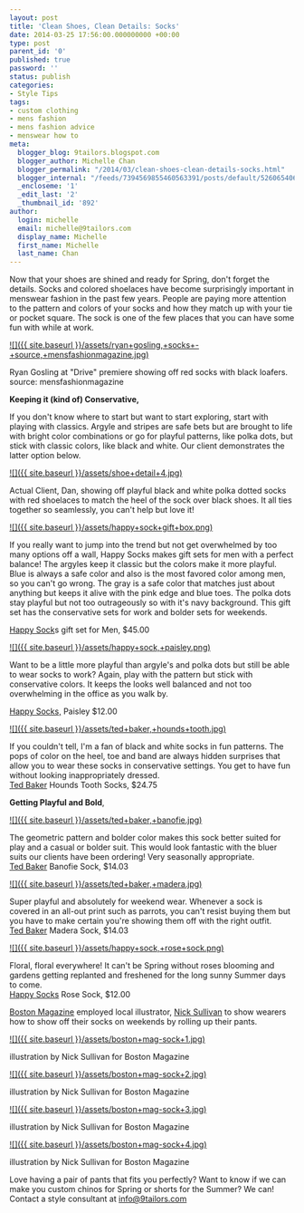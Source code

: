 ```yaml
---
layout: post
title: 'Clean Shoes, Clean Details: Socks'
date: 2014-03-25 17:56:00.000000000 +00:00
type: post
parent_id: '0'
published: true
password: ''
status: publish
categories:
- Style Tips
tags:
- custom clothing
- mens fashion
- mens fashion advice
- menswear how to
meta:
  blogger_blog: 9tailors.blogspot.com
  blogger_author: Michelle Chan
  blogger_permalink: "/2014/03/clean-shoes-clean-details-socks.html"
  blogger_internal: "/feeds/7394569855460563391/posts/default/5260654064350378289"
  _encloseme: '1'
  _edit_last: '2'
  _thumbnail_id: '892'
author:
  login: michelle
  email: michelle@9tailors.com
  display_name: Michelle
  first_name: Michelle
  last_name: Chan
---
```

Now that your shoes are shined and ready for Spring, don't forget the details. Socks and colored shoelaces have become surprisingly important in menswear fashion in the past few years. People are paying more attention to the pattern and colors of your socks and how they match up with your tie or pocket square. The sock is one of the few places that you can have some fun with while at work. 

[![]({{ site.baseurl }}/assets/ryan+gosling,+socks+-+source,+mensfashionmagazine.jpg)](http://3.bp.blogspot.com/-SvmVKXDPvBI/UzGn8GE80DI/AAAAAAAABvY/erf272LoDac/s1600/ryan+gosling,+socks+-+source,+mensfashionmagazine.jpg)

Ryan Gosling at "Drive" premiere showing off red socks with black loafers.  
source: mensfashionmagazine

**Keeping it (kind of) Conservative,**

If you don't know where to start but want to start exploring, start with playing with classics. Argyle and stripes are safe bets but are brought to life with bright color combinations or go for playful patterns, like polka dots, but stick with classic colors, like black and white. Our client demonstrates the latter option below.

[![]({{ site.baseurl }}/assets/shoe+detail+4.jpg)](http://4.bp.blogspot.com/--3IDTSddklg/UzGtRpV8QII/AAAAAAAABv8/OAUkPcxZPcA/s1600/shoe+detail+4.jpg)

Actual Client, Dan, showing off playful black and white polka dotted socks with red shoelaces to match the heel of the sock over black shoes. It all ties together so seamlessly, you can't help but love it!

[![]({{ site.baseurl }}/assets/happy+sock+gift+box.png)](http://3.bp.blogspot.com/-q1QOHfO6dn8/UzG3KVVBXmI/AAAAAAAABwQ/zC8Mmyxv7O8/s1600/happy+sock+gift+box.png)

If you really want to jump into the trend but not get overwhelmed by too many options off a wall, Happy Socks makes gift sets for men with a perfect balance! The argyles keep it classic but the colors make it more playful. Blue is always a safe color and also is the most favored color among men, so you can't go wrong. The gray is a safe color that matches just about anything but keeps it alive with the pink edge and blue toes. The polka dots stay playful but not too outrageously so with it's navy background. This gift set has the conservative sets for work and bolder sets for weekends.

[Happy Sock](http://www.happysocks.com/us/giftbox-for-him-5.html)s gift set for Men, $45.00

[![]({{ site.baseurl }}/assets/happy+sock,+paisley.png)](http://1.bp.blogspot.com/-PG1inyB3oN8/UzG4taqbFSI/AAAAAAAABwc/Zq0h8S_Z2hk/s1600/happy+sock,+paisley.png)

Want to be a little more playful than argyle's and polka dots but still be able to wear socks to work? Again, play with the pattern but stick with conservative colors. It keeps the looks well balanced and not too overwhelming in the office as you walk by.

[Happy Socks,](http://www.happysocks.com/us/paisley-sock-13.html) Paisley $12.00

[![]({{ site.baseurl }}/assets/ted+baker,+hounds+tooth.jpg)](http://3.bp.blogspot.com/-14QoEQcwuIw/UzG6K_vEWBI/AAAAAAAABwo/nXOIOid6D6k/s1600/ted+baker,+hounds+tooth.jpg)

If you couldn't tell, I'm a fan of black and white socks in fun patterns. The pops of color on the heel, toe and band are always hidden surprises that allow you to wear these socks in conservative settings. You get to have fun without looking inappropriately dressed.  
[Ted Baker](http://www.tedbaker.com/uk/Mens/Accessories/Socks/TOODOG-Hounds-tooth-pattern-sock-Blue/p/108908-14-BLUE) Hounds Tooth Socks, $24.75

**Getting Playful and Bold**,

[![]({{ site.baseurl }}/assets/ted+baker,+banofie.jpg)](http://4.bp.blogspot.com/-KG4Ac7VHDeM/UzG7Pd8iedI/AAAAAAAABww/LSZ_76f-cbQ/s1600/ted+baker,+banofie.jpg)

The geometric pattern and bolder color makes this sock better suited for play and a casual or bolder suit. This would look fantastic with the bluer suits our clients have been ordering! Very seasonally appropriate.  
[Ted Baker](http://www.tedbaker.com/uk/Mens/Accessories/Socks/BANOFIE-Geo-pattern-socks-Purple/p/108917-65-PURPLE) Banofie Sock, $14.03

[![]({{ site.baseurl }}/assets/ted+baker,+madera.jpg)](http://1.bp.blogspot.com/-5Lf1lfhVWwA/UzG8td7SYoI/AAAAAAAABw8/BRlQKWZ4GjM/s1600/ted+baker,+madera.jpg)

Super playful and absolutely for weekend wear. Whenever a sock is covered in an all-out print such as parrots, you can't resist buying them but you have to make certain you're showing them off with the right outfit.  
[Ted Baker](http://www.tedbaker.com/uk/Mens/Accessories/Socks/MADERA-Parrot-pattern-sock-Mustard/p/108916-70-MUSTARD) Madera Sock, $14.03

[![]({{ site.baseurl }}/assets/happy+sock,+rose+sock.png)](http://2.bp.blogspot.com/-fdFfRjSFl7Q/UzG9oFp0FVI/AAAAAAAABxE/dm5rQaYPiU4/s1600/happy+sock,+rose+sock.png)

Floral, floral everywhere! It can't be Spring without roses blooming and gardens getting replanted and freshened for the long sunny Summer days to come.  
[Happy Socks](http://www.happysocks.com/us/rose-sock.html) Rose Sock, $12.00

[Boston Magazine](http://www.bostonmagazine.com/) employed local illustrator, [Nick Sullivan](https://www.facebook.com/NickSullivanArt) to show wearers how to show off their socks on weekends by rolling up their pants.

[![]({{ site.baseurl }}/assets/boston+mag-sock+1.jpg)](http://4.bp.blogspot.com/-hNYoPr36GCA/UzG-6dYVnWI/AAAAAAAABxQ/wihYKmcbWqs/s1600/boston+mag-sock+1.jpg)

illustration by Nick Sullivan for Boston Magazine

[![]({{ site.baseurl }}/assets/boston+mag-sock+2.jpg)](http://1.bp.blogspot.com/-CAMG-gP95Y0/UzG-7HZ0eiI/AAAAAAAABxc/C2IC7WjTvmM/s1600/boston+mag-sock+2.jpg)

illustration by Nick Sullivan for Boston Magazine

[![]({{ site.baseurl }}/assets/boston+mag-sock+3.jpg)](http://1.bp.blogspot.com/-C4UC0MPgsoQ/UzG_O7oTDdI/AAAAAAAABxw/6PE0IBOoiMY/s1600/boston+mag-sock+3.jpg)

illustration by Nick Sullivan for Boston Magazine

[![]({{ site.baseurl }}/assets/boston+mag-sock+4.jpg)](http://3.bp.blogspot.com/-tQgcqBlpqGU/UzG-8kyKvXI/AAAAAAAABxo/YxP-woFG0mE/s1600/boston+mag-sock+4.jpg)

illustration by Nick Sullivan for Boston Magazine

Love having a pair of pants that fits you perfectly? Want to know if we can make you custom chinos for Spring or shorts for the Summer? We can! Contact a style consultant at info@9tailors.com